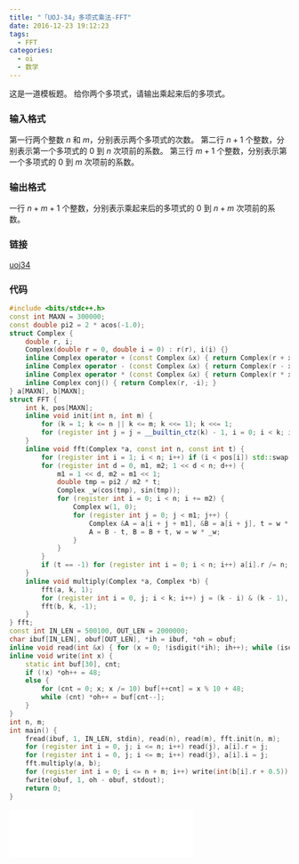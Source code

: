 ```yaml
---
title: "「UOJ-34」多项式乘法-FFT"
date: 2016-12-23 19:12:23
tags:
  - FFT
categories:
  - oi
  - 数学
---
```

这是一道模板题。
给你两个多项式，请输出乘起来后的多项式。
### 输入格式
第一行两个整数 $n$ 和 $m$，分别表示两个多项式的次数。
第二行 $n+1$ 个整数，分别表示第一个多项式的 $0$ 到 $n$ 次项前的系数。
第三行 $m+1$ 个整数，分别表示第一个多项式的 $0$ 到 $m$ 次项前的系数。
### 输出格式
一行 $n+m+1$ 个整数，分别表示乘起来后的多项式的 $0$ 到 $n+m$ 次项前的系数。
<!-- more -->
### 链接
[uoj34](http://uoj.ac/problem/34)
### 代码
``` cpp
#include <bits/stdc++.h>
const int MAXN = 300000;
const double pi2 = 2 * acos(-1.0);
struct Complex {
    double r, i;
    Complex(double r = 0, double i = 0) : r(r), i(i) {}
    inline Complex operator + (const Complex &x) { return Complex(r + x.r, i + x.i); }
    inline Complex operator - (const Complex &x) { return Complex(r - x.r, i - x.i); }
    inline Complex operator * (const Complex &x) { return Complex(r * x.r - i * x.i, r * x.i + i * x.r); }
    inline Complex conj() { return Complex(r, -i); }
} a[MAXN], b[MAXN];
struct FFT {
    int k, pos[MAXN];
    inline void init(int n, int m) {
        for (k = 1; k <= n || k <= m; k <<= 1); k <<= 1;
        for (register int j = j = __builtin_ctz(k) - 1, i = 0; i < k; i++) pos[i] = pos[i >> 1] >> 1 | ((i & 1) << j);
    }
    inline void fft(Complex *a, const int n, const int t) {
        for (register int i = 1; i < n; i++) if (i < pos[i]) std::swap(a[i], a[pos[i]]);
        for (register int d = 0, m1, m2; 1 << d < n; d++) {
            m1 = 1 << d, m2 = m1 << 1;
            double tmp = pi2 / m2 * t;
            Complex _w(cos(tmp), sin(tmp));
            for (register int i = 0; i < n; i += m2) {
                Complex w(1, 0);
                for (register int j = 0; j < m1; j++) {
                    Complex &A = a[i + j + m1], &B = a[i + j], t = w * A;
                    A = B - t, B = B + t, w = w * _w;
                }
            }
        }
        if (t == -1) for (register int i = 0; i < n; i++) a[i].r /= n;
    }
    inline void multiply(Complex *a, Complex *b) {
        fft(a, k, 1);
        for (register int i = 0, j; i < k; i++) j = (k - i) & (k - 1), b[i] = (a[i] * a[i] - (a[j] * a[j]).conj()) * Complex(0, -0.25);
        fft(b, k, -1);
    }
} fft;
const int IN_LEN = 500100, OUT_LEN = 2000000;
char ibuf[IN_LEN], obuf[OUT_LEN], *ih = ibuf, *oh = obuf;
inline void read(int &x) { for (x = 0; !isdigit(*ih); ih++); while (isdigit(*ih)) x = (x << 1) + (x << 3) + ((*ih++) ^ '0'); }
inline void write(int x) {
    static int buf[30], cnt;
    if (!x) *oh++ = 48;
    else {
        for (cnt = 0; x; x /= 10) buf[++cnt] = x % 10 + 48;
        while (cnt) *oh++ = buf[cnt--];
    }
}
int n, m;
int main() {
    fread(ibuf, 1, IN_LEN, stdin), read(n), read(m), fft.init(n, m);
    for (register int i = 0, j; i <= n; i++) read(j), a[i].r = j;
    for (register int i = 0, j; i <= m; i++) read(j), a[i].i = j;
    fft.multiply(a, b);
    for (register int i = 0; i <= n + m; i++) write(int(b[i].r + 0.5)), *oh++ = 32;
    fwrite(obuf, 1, oh - obuf, stdout);
    return 0;
}
```
<iframe frameborder="no" border="0" marginwidth="0" marginheight="0" width=330 height=86 src="//music.163.com/outchain/player?type=2&id=786689&auto=1&height=66"></iframe>
